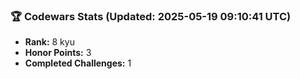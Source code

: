 ### 🏆 Codewars Stats (Updated: 2025-05-19 09:10:41 UTC)

- **Rank:** 8 kyu
- **Honor Points:** 3
- **Completed Challenges:** 1
